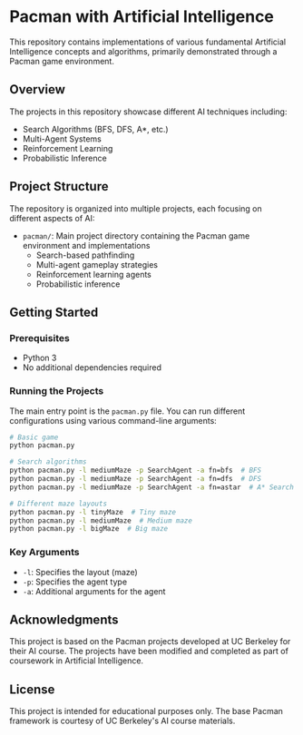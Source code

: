 # Pacman with Artificial Intelligence

This repository contains implementations of various fundamental Artificial Intelligence concepts and algorithms, primarily demonstrated through a Pacman game environment.

## Overview

The projects in this repository showcase different AI techniques including:
- Search Algorithms (BFS, DFS, A*, etc.)
- Multi-Agent Systems
- Reinforcement Learning
- Probabilistic Inference

## Project Structure

The repository is organized into multiple projects, each focusing on different aspects of AI:

- `pacman/`: Main project directory containing the Pacman game environment and implementations
  - Search-based pathfinding
  - Multi-agent gameplay strategies
  - Reinforcement learning agents
  - Probabilistic inference

## Getting Started

### Prerequisites
- Python 3
- No additional dependencies required

### Running the Projects

The main entry point is the `pacman.py` file. You can run different configurations using various command-line arguments:

```bash
# Basic game
python pacman.py

# Search algorithms
python pacman.py -l mediumMaze -p SearchAgent -a fn=bfs  # BFS
python pacman.py -l mediumMaze -p SearchAgent -a fn=dfs  # DFS
python pacman.py -l mediumMaze -p SearchAgent -a fn=astar  # A* Search

# Different maze layouts
python pacman.py -l tinyMaze  # Tiny maze
python pacman.py -l mediumMaze  # Medium maze
python pacman.py -l bigMaze  # Big maze
```

### Key Arguments
- `-l`: Specifies the layout (maze)
- `-p`: Specifies the agent type
- `-a`: Additional arguments for the agent

## Acknowledgments

This project is based on the Pacman projects developed at UC Berkeley for their AI course. The projects have been modified and completed as part of coursework in Artificial Intelligence.

## License

This project is intended for educational purposes only. The base Pacman framework is courtesy of UC Berkeley's AI course materials.
